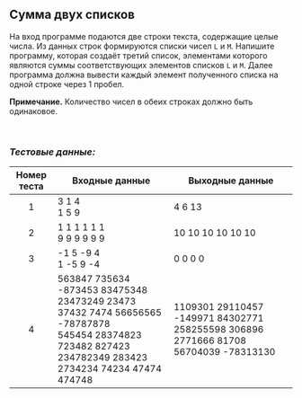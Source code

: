 ## Сумма двух списков

На вход программе подаются две строки текста, содержащие целые числа.
Из данных строк формируются списки чисел <code>L</code> и <code>M</code>.
Напишите программу, которая создаёт третий список, элементами которого являются суммы
соответствующих элементов списков <code>L</code> и <code>M</code>. Далее программа должна вывести
каждый элемент полученного списка на одной строке через 1 пробел.

**Примечание.** Количество чисел в обеих строках должно быть одинаковое.

<br>

### *Тестовые данные:*

| Номер теста | Входные данные                                                                                                                                           | Выходные данные                                                                     |
|:-----------:|----------------------------------------------------------------------------------------------------------------------------------------------------------|-------------------------------------------------------------------------------------|
|      1      | 3 1 4<br>1 5 9                                                                                                                                           | 4 6 13                                                                              |
|      2      | 1 1 1 1 1 1<br>9 9 9 9 9 9                                                                                                                               | 10 10 10 10 10 10                                                                   |
|      3      | -1 5 -9 4<br>1 -5 9 -4                                                                                                                                   | 0 0 0 0                                                                             |
|      4      | 563847 735634 -873453 83475348 23473249 23473 37432 7474 56656565 -78787878<br>545454 28374823 723482 827423 234782349 283423 2734234 74234 47474 474748 | 1109301 29110457 -149971 84302771 258255598 306896 2771666 81708 56704039 -78313130 |